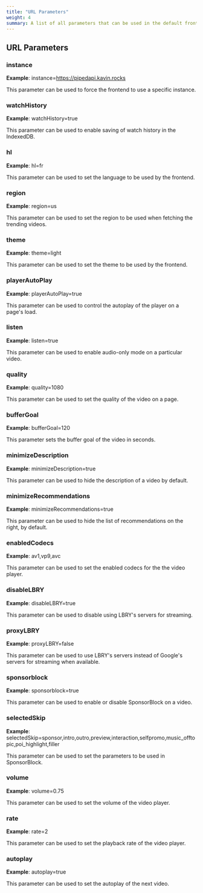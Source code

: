 ```yaml
---
title: "URL Parameters"
weight: 4
summary: A list of all parameters that can be used in the default frontend.
---
```


## URL Parameters

### instance

**Example**: instance=https://pipedapi.kavin.rocks

This parameter can be used to force the frontend to use a specific instance.

### watchHistory

**Example**: watchHistory=true

This parameter can be used to enable saving of watch history in the IndexedDB.

### hl

**Example**: hl=fr

This parameter can be used to set the language to be used by the frontend.

### region

**Example**: region=us

This parameter can be used to set the region to be used when fetching the trending videos.

### theme

**Example**: theme=light

This parameter can be used to set the theme to be used by the frontend.

### playerAutoPlay

**Example**: playerAutoPlay=true

This parameter can be used to control the autoplay of the player on a page's load.

### listen

**Example**: listen=true

This parameter can be used to enable audio-only mode on a particular video.

### quality

**Example**: quality=1080

This parameter can be used to set the quality of the video on a page.

### bufferGoal

**Example**: bufferGoal=120

This parameter sets the buffer goal of the video in seconds.

### minimizeDescription

**Example**: minimizeDescription=true

This parameter can be used to hide the description of a video by default.

### minimizeRecommendations

**Example**: minimizeRecommendations=true

This parameter can be used to hide the list of recommendations on the right, by default.

### enabledCodecs

**Example**: av1,vp9,avc

This parameter can be used to set the enabled codecs for the the video player.

### disableLBRY

**Example**: disableLBRY=true

This parameter can be used to disable using LBRY's servers for streaming.

### proxyLBRY

**Example**: proxyLBRY=false

This parameter can be used to use LBRY's servers instead of Google's servers for streaming when available.

### sponsorblock

**Example**: sponsorblock=true

This parameter can be used to enable or disable SponsorBlock on a video.

### selectedSkip

**Example**: selectedSkip=sponsor,intro,outro,preview,interaction,selfpromo,music_offtopic,poi_highlight,filler

This parameter can be used to set the parameters to be used in SponsorBlock.

### volume

**Example**: volume=0.75

This parameter can be used to set the volume of the video player.

### rate

**Example**: rate=2

This parameter can be used to set the playback rate of the video player.

### autoplay

**Example**: autoplay=true

This parameter can be used to set the autoplay of the next video.
